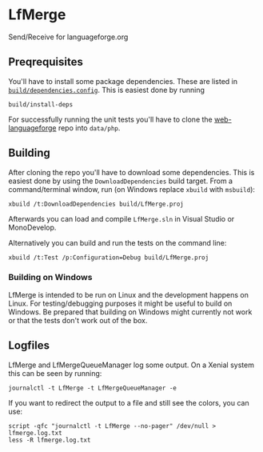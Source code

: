 # LfMerge

Send/Receive for languageforge.org

## Preqrequisites

You'll have to install some package dependencies. These are listed in [`build/dependencies.config`](https://github.com/sillsdev/LfMerge/blob/master/build/dependencies.config). This is easiest done by running

    build/install-deps

For successfully running the unit tests you'll have to clone the [web-languageforge](https://github.com/sillsdev/web-languageforge) repo into `data/php`.

## Building

After cloning the repo you'll have to download some dependencies. This is easiest done by using the `DownloadDependencies` build target. From a command/terminal window, run (on Windows replace `xbuild` with `msbuild`):

    xbuild /t:DownloadDependencies build/LfMerge.proj

Afterwards you can load and compile `LfMerge.sln` in Visual Studio or MonoDevelop.

Alternatively you can build and run the tests on the command line:

	xbuild /t:Test /p:Configuration=Debug build/LfMerge.proj

### Building on Windows

LfMerge is intended to be run on Linux and the development happens on Linux. For testing/debugging purposes it might be useful to build on Windows. Be prepared that building on Windows might currently not work or that the tests don't work out of the box.

## Logfiles

LfMerge and LfMergeQueueManager log some output. On a Xenial system this can be seen by running:

	journalctl -t LfMerge -t LfMergeQueueManager -e

If you want to redirect the output to a file and still see the colors, you can use:

	script -qfc "journalctl -t LfMerge --no-pager" /dev/null > lfmerge.log.txt
	less -R lfmerge.log.txt
